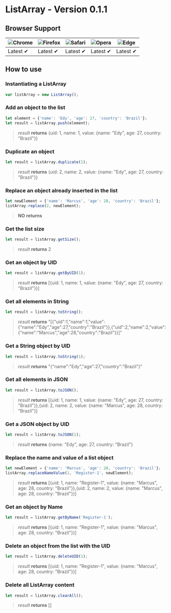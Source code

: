 # ListArray - Version 0.1.1

## Browser Support

![Chrome](https://raw.github.com/alrra/browser-logos/master/src/chrome/chrome_48x48.png) | ![Firefox](https://raw.github.com/alrra/browser-logos/master/src/firefox/firefox_48x48.png) | ![Safari](https://raw.github.com/alrra/browser-logos/master/src/safari/safari_48x48.png) | ![Opera](https://raw.github.com/alrra/browser-logos/master/src/opera/opera_48x48.png) | ![Edge](https://raw.github.com/alrra/browser-logos/master/src/edge/edge_48x48.png) |
--- | --- | --- | --- | --- |
Latest ✔ | Latest ✔ | Latest ✔ | Latest ✔ | Latest ✔ |

## How to use

### Instantiating a ListArray

```js
var listArray = new ListArray();
```
### Add an object to the list

```js
let element = {'name': 'Edy', 'age': 27, 'country': 'Brazil'};
let result = listArray.push(element);
```
> _result_ __returns__ {uid: 1, name: 1, value: {name: "Edy", age: 27, country: "Brazil"}}

### Duplicate an object
```js
let result = listArray.duplicate(1);
```
> _result_ __returns__ {uid: 2, name: 2, value: {name: "Edy", age: 27, country: "Brazil"}}

### Replace an object already inserted in the list
```js
let newElement = {'name': 'Marcus', 'age': 28, 'country': 'Brazil'};
listArray.replace(2, newElement);
```
> **NO** **returns**

### Get the list size
```js
let result = listArray.getSize();
```
> _result_ __returns__ 2

### Get an object by UID
```js
let result = listArray.getByUID(1);
```
> _result_ __returns__ [{uid: 1, name: 1, value: {name: "Edy", age: 27, country: "Brazil"}}]

### Get all elements in String
```js
let result = listArray.toString();
```
> _result_ __returns__ "[{"uid":1,"name":1,"value":{"name":"Edy","age":27,"country":"Brazil"}},{"uid":2,"name":2,"value":{"name":"Marcus","age":28,"country":"Brazil"}}]"

### Get a String object by UID
```js
let result = listArray.toString(1);
```
> _result_ __returns__ "{"name":"Edy","age":27,"country":"Brazil"}"

### Get all elements in JSON
```js
let result = listArray.toJSON();
```
> _result_ __returns__ [{uid: 1, name: 1, value: {name: "Edy", age: 27, country: "Brazil"}},{uid: 2, name: 2, value: {name: "Marcus", age: 28, country: "Brazil"}]

### Get a JSON object by UID
```js
let result = listArray.toJSON(1);
```
> _result_ __returns__ {name: "Edy", age: 27, country: "Brazil"}

### Replace the name and value of a list object
```js
let newElement = {'name': 'Marcus', 'age': 28, 'country': 'Brazil'};
listArray.replaceNameValue(1, 'Register-1', newElement);
```
> _result_ __returns__ [{uid: 1, name: "Register-1", value: {name: "Marcus", age: 28, country: "Brazil"}},{uid: 2, name: 2, value: {name: "Marcus", age: 28, country: "Brazil"}}]

### Get an object by Name
```js
let result = listArray.getByName('Register-1');
```
> _result_ __returns__ [{uid: 1, name: "Register-1", value: {name: "Marcus", age: 28, country: "Brazil"}}]

### Delete an object from the list with the UID
```js
let result = listArray.deleteUID(1);
```
> _result_ __returns__ [{uid: 1, name: "Register-1", value: {name: "Marcus", age: 28, country: "Brazil"}}]

### Delete all ListArray content
```js
let result = listArray.clearAll();
```
> _result_ __returns__ []
